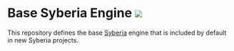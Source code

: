 # Base Syberia Engine <a href="https://travis-ci.org/syberia/base.sy"><img src="https://img.shields.io/travis/syberia/base.sy.svg"></a>

This repository defines the base [Syberia](https://github.com/syberia/syberia) engine
that is included by default in new Syberia projects.
